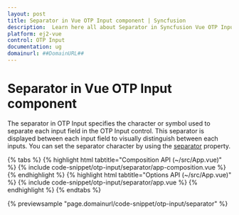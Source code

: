 ```yaml
---
layout: post
title: Separator in Vue OTP Input component | Syncfusion
description:  Learn here all about Separator in Syncfusion Vue OTP Input component of Syncfusion Essential JS 2 and more.
platform: ej2-vue
control: OTP Input
documentation: ug
domainurl: ##DomainURL##
---
```


# Separator in Vue OTP Input component

The separator in OTP Input specifies the character or symbol used to separate each input field in the OTP Input control. This separator is displayed between each input field to visually distinguish between each inputs. You can set the separator character by using the [separator](https://ej2.syncfusion.com/vue/documentation/api/otp-input#separator) property.

{% tabs %}
{% highlight html tabtitle="Composition API (~/src/App.vue)" %}
{% include code-snippet/otp-input/separator/app-composition.vue %}
{% endhighlight %}
{% highlight html tabtitle="Options API (~/src/App.vue)" %}
{% include code-snippet/otp-input/separator/app.vue %}
{% endhighlight %}
{% endtabs %}
        
{% previewsample "page.domainurl/code-snippet/otp-input/separator" %}